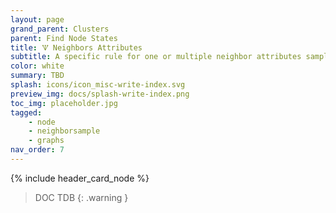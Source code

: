 ```yaml
---
layout: page
grand_parent: Clusters
parent: Find Node States
title: 🝢 Neighbors Attributes
subtitle: A specific rule for one or multiple neighbor attributes sampling.
color: white
summary: TBD
splash: icons/icon_misc-write-index.svg
preview_img: docs/splash-write-index.png
toc_img: placeholder.jpg
tagged: 
    - node
    - neighborsample
    - graphs
nav_order: 7
---
```


{% include header_card_node %}

> DOC TDB
{: .warning }